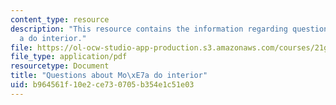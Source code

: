 ```yaml
---
content_type: resource
description: "This resource contains the information regarding questions about mo\xE7\
  a do interior."
file: https://ol-ocw-studio-app-production.s3.amazonaws.com/courses/21g-880-accelerated-introductory-portuguese-for-spanish-speakers-fall-2013/b964561f10e2ce730705b354e1c51e03_MIT21G_880F13_readquest2.pdf
file_type: application/pdf
resourcetype: Document
title: "Questions about Mo\xE7a do interior"
uid: b964561f-10e2-ce73-0705-b354e1c51e03
---
```

